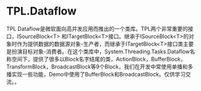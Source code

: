 # TPL.Dataflow
TPL Dataflow是微软面向高并发应用而推出的一个类库。TPL两个非常重要的接口，ISourceBlock&lt;T> 和ITargetBlock&lt;T>接口。继承于ISourceBlock&lt;T>的对象时作为提供数据的数据源对象-生产者，而继承于ITargetBlock&lt;T>接口类主要是扮演目标对象-消费者。在这个类库中，System.Threading.Tasks.Dataflow名称空间下，提供了很多以Block名字结尾的类，ActionBlock，BufferBlock，TransformBlock，BroadcastBlock等9个Block，我们在开发中常使用单播和多播实现一些功能，Demo中使用了BufferBlock和BroadcastBlock。仅供学习交流。。
